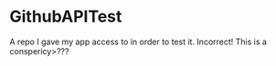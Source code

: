 # GithubAPITest
A repo I gave my app access to in order to test it. Incorrect! This is a conspericy>???
